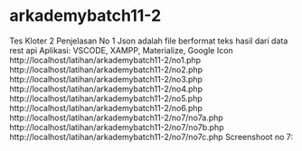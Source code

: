 # arkademybatch11-2
Tes Kloter 2
Penjelasan No 1 Json adalah file berformat teks hasil dari data rest api
Aplikasi: VSCODE, XAMPP, Materialize, Google Icon
http://localhost/latihan/arkademybatch11-2/no1.php
http://localhost/latihan/arkademybatch11-2/no2.php
http://localhost/latihan/arkademybatch11-2/no3.php
http://localhost/latihan/arkademybatch11-2/no4.php
http://localhost/latihan/arkademybatch11-2/no5.php
http://localhost/latihan/arkademybatch11-2/no6.php
http://localhost/latihan/arkademybatch11-2/no7/no7a.php
http://localhost/latihan/arkademybatch11-2/no7/no7b.php
http://localhost/latihan/arkademybatch11-2/no7/no7c.php
Screenshoot no 7:

